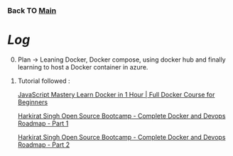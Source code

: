 ### Back TO [Main](/README.md)

# *Log*

0. Plan -> Leaning Docker, Docker compose, using docker hub and finally learning to host a Docker container in azure.

1. Tutorial followed :
 
    [JavaScript Mastery Learn Docker in 1 Hour | Full Docker Course for Beginners](https://www.youtube.com/watch?v=GFgJkfScVNU)

    [Harkirat Singh Open Source Bootcamp - Complete Docker and Devops Roadmap - Part 1 ](https://www.youtube.com/watch?v=fSmLiOMp2qI)

    [Harkirat Singh Open Source Bootcamp - Complete Docker and Devops Roadmap - Part 2 ](https://www.youtube.com/watch?v=KuCwrySinqI)
